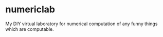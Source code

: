 # numericlab
My DIY virtual laboratory for numerical computation of any funny things which are computable.
